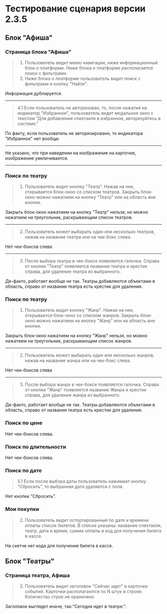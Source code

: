 # Тестирование сценария версии 2.3.5

## Блок "Афиша"
###  Страница блока "Афиша"
> 1. Пользователь видит меню навигации, ниже информационный блок о платформе. Ниже блока о платформе располагается поиск с фильтрами.	  
> 2. Ниже блока о платформе пользователь видит поиск с фильтрами и кнопку "Найти".

Информация дублируется.
___

> 4.1 Если пользователь не авторизован, то, после нажатия на индикатор "Избранное", пользователь видит модальное окно с текстом "Для добавления спектакля в избранное, авторизуйтесь в системе."

По факту, если пользователь не авторизированн, то индикатора "Избранное" нет вообще.
___
Не указано, что при наведении на изображение на карточке, изображение увеличивается.
___

###  Поиск по театру
> 1. Пользователь видит кнопку "Театр". Нажав на нее, открывается блок-окно со списком театров. Закрыть блок-окно можно нажатием на кнопку "Театр" или на область вне кнопки.

Закрыть блок-окно нажатием на кнопку "Театр" нельзя, но можно нажатием на треугольник, раскрывающим список театров.
___

> 2. Пользователь может выбирать один или несколько театров, нажав на название театра или на чек-бокс слева.

Нет чек-боксов слева
___
> 3. После выбора театра в чек-боксе появляется галочка. Справа от кнопки "Театр" появляется название театра и крестик справа, для удаление театра из выбранного.

Де-факто, работает вообще не так. Театры добавляются объектами в область, справо от названия театра есть крестик для удаления.

###  Поиск по театру
> 1. Пользователь видит кнопку "Жанр". Нажав на нее, открывается блок-окно со списком жанров. Закрыть блок-окно можно нажатием на кнопку "Жанр" или на область вне кнопки.

Закрыть блок-окно нажатием на кнопку "Жанр" нельзя, но можно нажатием на треугольник, раскрывающим список жанров.
___

> 2. Пользователь может выбирать один или несколько жанров, нажав на название жанра или на чек-бокс слева.

Нет чек-боксов слева
___
> 3. После выбора жанра в чек-боксе появляется галочка. Справа от кнопки "Жанр" появляется название Жанра и крестик справа, для удаление жанра из выбранного.

Де-факто, работает вообще не так. Театры добавляются объектами в область, справо от названия театра есть крестик для удаления.

### Поиск по цене
Нет чек-боксов слева.

### Поиск по длительности
Нет чек-боксов слева.

### Поиск по дате

> 5.1 Если после выбора даты пользователь нажимает кнопку "Сбросить", то выбранная дата удаляется с поля.

Нет кнопки "Сбросить".

### Мои покупки
> 2. Пользователь видит остортированный по дате и времени оплаты список билетов. В списке указаны: название спектакля, театр, дата и время, сумма оплаты и код для получения билета в кассе.

На скетче нет кода для получения билета в кассе.

## Блок "Театры"
### Страница театра, Афиша
> 2. Пользователь видит заголовок "Сейчас идет" и карточки событий. Карточки располагаются по N штук в строке. Количество строк не ораничено

Заголовок выглядет иначе, так:"Сегодня идет в театре:".








